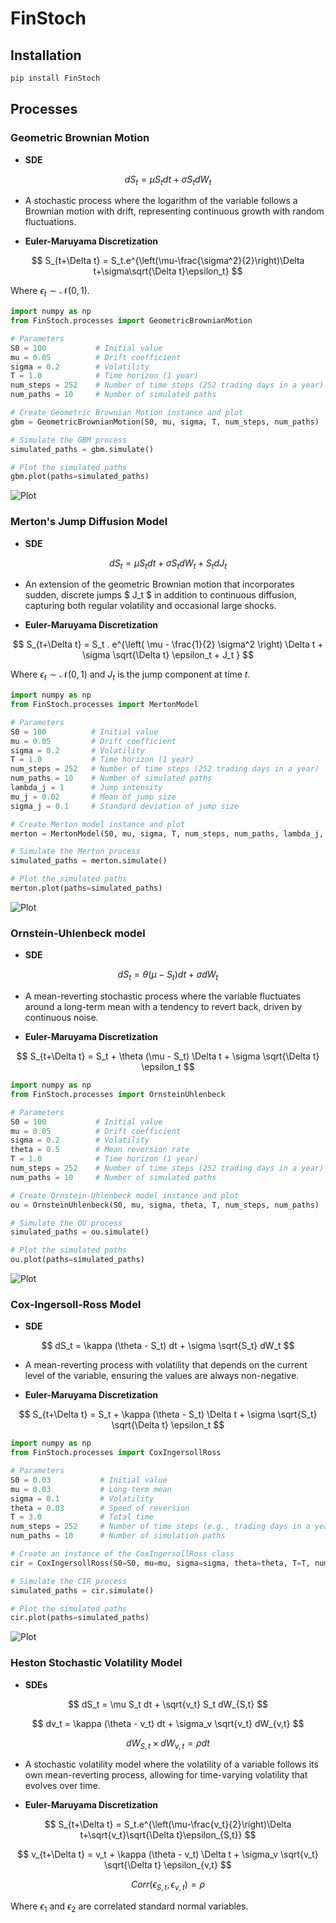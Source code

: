 # FinStoch

## Installation

```bash
pip install FinStoch
```

## Processes

### Geometric Brownian Motion

- **SDE**

$$
dS_t = \mu S_t  dt + \sigma S_t dW_t
$$
  
  - A stochastic process where the logarithm of the variable follows a Brownian motion with drift, representing continuous growth with random fluctuations.
  
- **Euler-Maruyama Discretization**

$$
S_{t+\Delta t} = S_t.e^{\left(\mu-\frac{\sigma^2}{2}\right)\Delta t+\sigma\sqrt{\Delta t}\epsilon_t}
$$
  
  Where $\epsilon_t \sim \mathcal{N}(0, 1)$.

```python
import numpy as np
from FinStoch.processes import GeometricBrownianMotion

# Parameters
S0 = 100           # Initial value
mu = 0.05          # Drift coefficient
sigma = 0.2        # Volatility
T = 1.0            # Time horizon (1 year)
num_steps = 252    # Number of time steps (252 trading days in a year)              
num_paths = 10     # Number of simulated paths

# Create Geometric Brownian Motion instance and plot
gbm = GeometricBrownianMotion(S0, mu, sigma, T, num_steps, num_paths)

# Simulate the GBM process
simulated_paths = gbm.simulate()

# Plot the simulated paths
gbm.plot(paths=simulated_paths)
```

![Plot](image/gbm.png)

### Merton's Jump Diffusion Model

- **SDE**
  
$$
dS_t = \mu S_t  dt + \sigma S_t  dW_t + S_t  dJ_t  
$$
  
  - An extension of the geometric Brownian motion that incorporates sudden, discrete jumps $ J_t $ in addition to continuous diffusion, capturing both regular volatility and occasional large shocks.

- **Euler-Maruyama Discretization**

$$
S_{t+\Delta t} = S_t . e^{\left( \mu - \frac{1}{2} \sigma^2 \right) \Delta t + \sigma \sqrt{\Delta t} \epsilon_t + J_t }
$$

  Where $\epsilon_t \sim \mathcal{N}(0, 1)$ and $J_t$ is the jump component at time $t$.

```python
import numpy as np
from FinStoch.processes import MertonModel

# Parameters
S0 = 100          # Initial value
mu = 0.05         # Drift coefficient
sigma = 0.2       # Volatility
T = 1.0           # Time horizon (1 year)
num_steps = 252   # Number of time steps (252 trading days in a year)
num_paths = 10    # Number of simulated paths
lambda_j = 1      # Jump intensity
mu_j = 0.02       # Mean of jump size
sigma_j = 0.1     # Standard deviation of jump size

# Create Merton model instance and plot
merton = MertonModel(S0, mu, sigma, T, num_steps, num_paths, lambda_j, mu_j, sigma_j)

# Simulate the Merton process
simulated_paths = merton.simulate()

# Plot the simulated paths
merton.plot(paths=simulated_paths)
```

![Plot](image/merton.png)

### Ornstein-Uhlenbeck model

- **SDE**

$$
dS_t = \theta (\mu - S_t)  dt + \sigma dW_t
$$
  - A mean-reverting stochastic process where the variable fluctuates around a long-term mean with a tendency to revert back, driven by continuous noise.

- **Euler-Maruyama Discretization**

$$
S_{t+\Delta t} = S_t + \theta (\mu - S_t) \Delta t + \sigma \sqrt{\Delta t} \epsilon_t
$$

```python
import numpy as np
from FinStoch.processes import OrnsteinUhlenbeck 

# Parameters
S0 = 100           # Initial value
mu = 0.05          # Drift coefficient
sigma = 0.2        # Volatility
theta = 0.5        # Mean reversion rate
T = 1.0            # Time horizon (1 year)
num_steps = 252    # Number of time steps (252 trading days in a year)              
num_paths = 10     # Number of simulated paths

# Create Ornstein-Uhlenbeck model instance and plot
ou = OrnsteinUhlenbeck(S0, mu, sigma, theta, T, num_steps, num_paths)

# Simulate the OU process
simulated_paths = ou.simulate()

# Plot the simulated paths
ou.plot(paths=simulated_paths)
```

![Plot](image/ou.png)

### Cox-Ingersoll-Ross Model

- **SDE**

$$
dS_t = \kappa (\theta - S_t)  dt + \sigma \sqrt{S_t} dW_t
$$
  - A mean-reverting process with volatility that depends on the current level of the variable, ensuring the values are always non-negative.

- **Euler-Maruyama Discretization**
  
$$
S_{t+\Delta t} = S_t + \kappa (\theta - S_t) \Delta t + \sigma \sqrt{S_t} \sqrt{\Delta t} \epsilon_t
$$

```python
import numpy as np
from FinStoch.processes import CoxIngersollRoss 

# Parameters 
S0 = 0.03           # Initial value
mu = 0.03           # Long-term mean
sigma = 0.1         # Volatility
theta = 0.03        # Speed of reversion
T = 3.0             # Total time
num_steps = 252     # Number of time steps (e.g., trading days in a year)
num_paths = 10      # Number of simulation paths

# Create an instance of the CoxIngersollRoss class
cir = CoxIngersollRoss(S0=S0, mu=mu, sigma=sigma, theta=theta, T=T, num_steps=num_steps, num_paths=num_paths)

# Simulate the CIR process
simulated_paths = cir.simulate()

# Plot the simulated paths
cir.plot(paths=simulated_paths)
```

![Plot](image/cir.png)

### Heston Stochastic Volatility Model

- **SDEs**

$$
dS_t = \mu S_t  dt + \sqrt{v_t} S_t  dW_{S,t}
$$

$$
dv_t = \kappa (\theta - v_t)  dt + \sigma_v \sqrt{v_t}  dW_{v,t}
$$

$$
dW_{S,t}\times dW_{v,t}=\rho dt
$$

  - A stochastic volatility model where the volatility of a variable follows its own mean-reverting process, allowing for time-varying volatility that evolves over time.

- **Euler-Maruyama Discretization**

$$
S_{t+\Delta t} = S_t.e^{\left(\mu-\frac{v_t}{2}\right)\Delta t+\sqrt{v_t}\sqrt{\Delta t}\epsilon_{S,t}}
$$

$$
v_{t+\Delta t} = v_t + \kappa (\theta - v_t) \Delta t + \sigma_v \sqrt{v_t} \sqrt{\Delta t} \epsilon_{v,t}
$$

$$
Corr(\epsilon_{S,t},\epsilon_{v,t})=\rho
$$

  Where $\epsilon_1$ and $\epsilon_2$ are correlated standard normal variables.
